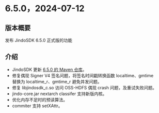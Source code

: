 # 6.5.0，2024-07-12

## 版本概要

发布 JindoSDK 6.5.0 正式版的功能

## 介绍

- JindoSDK 更新 [6.5.0 的 Maven 仓库](oss-maven.md)。
- 修复偶现 Signer V4 签名问题，将签名时间戳转换函数 localtime、gmtime 替换为 localtime_r、gmtime_r 避免并发问题。
- 修复 libjindosdk_c.so 访问 OSS-HDFS 偶现 crash 问题，及重试失败问题。
- jindo-core.jar nextarch classifer 支持新版内核。
- 优化内存不足时的预读算法。
- commiter 支持 setXAttr。